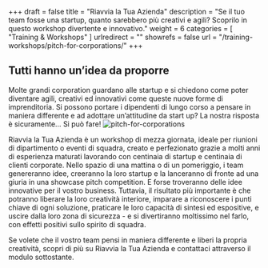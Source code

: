 +++
draft		= false
title		= "Riavvia la Tua Azienda"
description = "Se il tuo team fosse una startup, quanto sarebbero più creativi e agili? Scoprilo in questo workshop divertente e innovativo."
weight		= 6
categories	= [ "Training & Workshops" ]
urlredirect	= ""
showrefs	= false
url 		= "/training-workshops/pitch-for-corporations/"
+++

## Tutti hanno un’idea da proporre
Molte grandi corporation guardano alle startup e si chiedono come poter diventare agili, creativi ed innovativi come queste nuove forme di imprenditoria. Si possono portare i dipendenti di lungo corso a pensare in maniera differente e ad adottare un’attitudine da start up? La nostra risposta è sicuramente… Si può fare! 
![pitch-for-corporations][pic1]

Riavvia la Tua Azienda è un workshop di mezza giornata, ideale per riunioni di dipartimento o eventi di squadra, creato e perfezionato grazie a molti anni di esperienza maturati lavorando con centinaia di startup e centinaia di clienti corporate. Nello spazio di una mattina o di un pomeriggio, i team genereranno idee, creeranno la loro startup e la lanceranno di fronte ad una giuria in una showcase pitch competition. 
E forse troveranno delle idee innovative per il vostro business. 
Tuttavia, il risultato più importante è che potranno liberare la loro creatività interiore, imparare a riconoscere i punti chiave di ogni soluzione, praticare le loro capacità di sintesi ed espositive, e uscire dalla loro zona di sicurezza - e si divertiranno moltissimo nel farlo, con effetti positivi sullo spirito di squadra.   

Se volete che il vostro team pensi in maniera differente e liberi la propria creatività, scopri di più su Riavvia la Tua Azienda e contattaci attraverso il modulo sottostante. 


[pic1]: /pictures/training-workshops/pitch-for-corporations/pitch-for-corporations.jpg